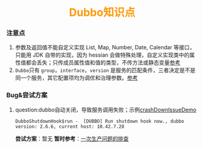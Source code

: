 # <div style="text-align:center;color:#FF9900">Dubbo知识点</div>

### 注意点
1. 参数及返回值不能自定义实现 List, Map, Number, Date, Calendar 等接口，只能用 JDK 自带的实现，因为 hessian 会做特殊处理，自定义实现类中的属性值都会丢失；只传成员属性值和值的类型，不传方法或静态变量[参考](http://dubbo.apache.org/zh-cn/docs/user/references/protocol/dubbo.html)
2. `Dubbo`只有 `group`，`interface`，`version` 是服务的匹配条件，三者决定是不是同一个服务，其它配置项均为调优和治理参数。[参考](http://dubbo.apache.org/zh-cn/docs/user/references/xml/introduction.html)


### Bug&尝试方案
1. question:dubbo自动关闭，导致服务调用失败；示例[crashDownIssueDemo][]
    ```
    DubboShutdownHook$run -  [DUBBO] Run shutdown hook now., dubbo version: 2.6.6, current host: 10.42.7.28
    ```
    **尝试方案**：暂无
    **暂时参考**：[一次生产问题的排查][]


[crashDownIssueDemo]:https://github.com/wuqke/crashDownIssueDemo
[一次生产问题的排查]:https://www.twblogs.net/a/5cfed077bd9eee14029f43a4/zh-cn
